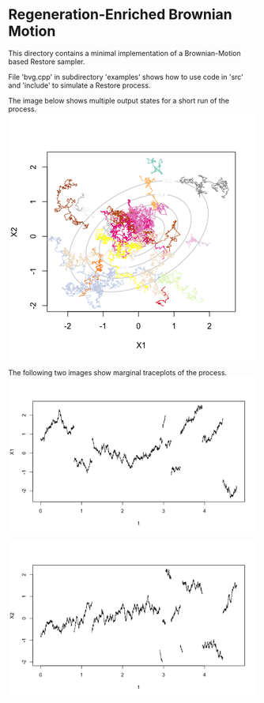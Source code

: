 # Regeneration-Enriched Brownian Motion

This directory contains a minimal implementation of a Brownian-Motion based Restore sampler.

File 'bvg.cpp' in subdirectory 'examples' shows how to use code in 'src' and 'include' to simulate a Restore process.

The image below shows multiple output states for a short run of the process. 
![Two-dimensional traceplot of Restore process](https://github.com/mckimmh/bmrstr_public/blob/main/examples/traceplot2d.png)

The following two images show marginal traceplots of the process.
![Traceplot X1](https://github.com/mckimmh/bmrstr_public/blob/main/examples/traceplotX1.png)

![Traceplot X2](https://github.com/mckimmh/bmrstr_public/blob/main/examples/traceplotX2.png)
